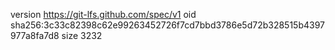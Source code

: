 version https://git-lfs.github.com/spec/v1
oid sha256:3c33c82398c62e99263452726f7cd7bbd3786e5d72b328515b4397977a8fa7d8
size 3232
